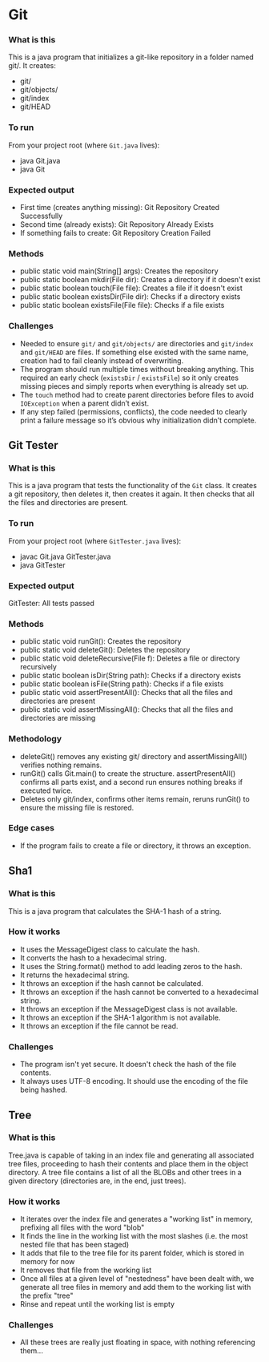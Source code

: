 
# Git

### What is this

This is a java program that initializes a git-like repository in a folder named git/. It creates:

- git/
- git/objects/
- git/index
- git/HEAD

### To run

From your project root (where `Git.java` lives):

- java Git.java
- java Git

### Expected output

- First time (creates anything missing): Git Repository Created Successfully
- Second time (already exists): Git Repository Already Exists
- If something fails to create: Git Repository Creation Failed

### Methods

- public static void main(String[] args): Creates the repository
- public static boolean mkdir(File dir): Creates a directory if it doesn't exist
- public static boolean touch(File file): Creates a file if it doesn't exist
- public static boolean existsDir(File dir): Checks if a directory exists
- public static boolean existsFile(File file): Checks if a file exists

### Challenges

- Needed to ensure `git/` and `git/objects/` are directories and `git/index` and `git/HEAD` are files. If something else existed with the same name, creation had to fail cleanly instead of overwriting.
- The program should run multiple times without breaking anything. This required an early check (`existsDir` / `existsFile`) so it only creates missing pieces and simply reports when everything is already set up.
- The `touch` method had to create parent directories before files to avoid `IOException` when a parent didn’t exist.
- If any step failed (permissions, conflicts), the code needed to clearly print a failure message so it’s obvious why initialization didn’t complete.

## Git Tester

### What is this

This is a java program that tests the functionality of the `Git` class. It creates a git repository, then deletes it, then creates it again. It then checks that all the files and directories are present.

### To run

From your project root (where `GitTester.java` lives):
- javac Git.java GitTester.java
- java GitTester

### Expected output

GitTester: All tests passed

### Methods
- public static void runGit(): Creates the repository
- public static void deleteGit(): Deletes the repository
- public static void deleteRecursive(File f): Deletes a file or directory recursively
- public static boolean isDir(String path): Checks if a directory exists
- public static boolean isFile(String path): Checks if a file exists
- public static void assertPresentAll(): Checks that all the files and directories are present
- public static void assertMissingAll(): Checks that all the files and directories are missing

### Methodology
- deleteGit() removes any existing git/ directory and assertMissingAll() verifies nothing remains.
- runGit() calls Git.main() to create the structure. assertPresentAll() confirms all parts exist, and a second run ensures nothing breaks if executed twice.
- Deletes only git/index, confirms other items remain, reruns runGit() to ensure the missing file is restored.

### Edge cases
- If the program fails to create a file or directory, it throws an exception.

## Sha1

### What is this

This is a java program that calculates the SHA-1 hash of a string.

### How it works

- It uses the MessageDigest class to calculate the hash.
- It converts the hash to a hexadecimal string.
- It uses the String.format() method to add leading zeros to the hash.
- It returns the hexadecimal string.
- It throws an exception if the hash cannot be calculated.
- It throws an exception if the hash cannot be converted to a hexadecimal string.
- It throws an exception if the MessageDigest class is not available.
- It throws an exception if the SHA-1 algorithm is not available.
- It throws an exception if the file cannot be read.

### Challenges

- The program isn't yet secure. It doesn't check the hash of the file contents.
- It always uses UTF-8 encoding. It should use the encoding of the file being hashed.

## Tree

### What is this

Tree.java is capable of taking in an index file and generating all associated tree files, proceeding to hash their contents and place them in the object directory. A tree file contains a list of all the BLOBs and other trees in a given directory (directories are, in the end, just trees).

### How it works

- It iterates over the index file and generates a "working list" in memory, prefixing all files with the word "blob"
- It finds the line in the working list with the most slashes (i.e. the most nested file that has been staged)
- It adds that file to the tree file for its parent folder, which is stored in memory for now
- It removes that file from the working list
- Once all files at a given level of "nestedness" have been dealt with, we generate all tree files in memory and add them to the working list with the prefix "tree"
- Rinse and repeat until the working list is empty

### Challenges

- All these trees are really just floating in space, with nothing referencing them...